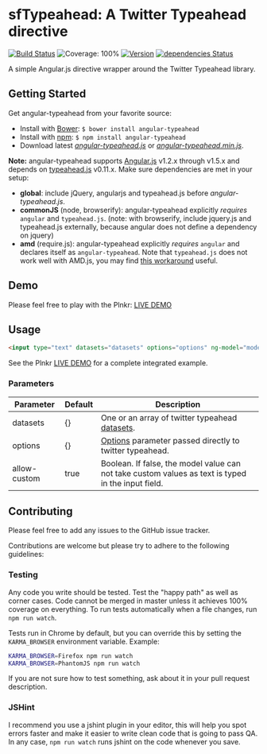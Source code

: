 sfTypeahead: A Twitter Typeahead directive
=================

[![Build Status](https://travis-ci.org/Siyfion/angular-typeahead.svg?branch=master)](https://travis-ci.org/Siyfion/angular-typeahead)
![Coverage: 100%](https://cdn.rawgit.com/Siyfion/angular-typeahead/master/resources/coverage.svg)
[![Version](https://badge.fury.io/gh/Siyfion%2Fangular-typeahead.svg)](https://badge.fury.io/gh/Siyfion%2Fangular-typeahead)
[![dependencies Status](https://david-dm.org/Siyfion/angular-typeahead/status.svg)](https://david-dm.org/Siyfion/angular-typeahead)

A simple Angular.js directive wrapper around the Twitter Typeahead library.

Getting Started
---------------

Get angular-typeahead from your favorite source:

* Install with [Bower][bower]: `$ bower install angular-typeahead`
* Install with [npm][npm]: `$ npm install angular-typeahead`
* Download latest *[angular-typeahead.js][angular-typeahead.js]* or *[angular-typeahead.min.js][angular-typeahead.min.js]*.

**Note:** angular-typeahead supports [Angular.js][angularjs] v1.2.x through v1.5.x and depends on [typeahead.js][typeahead.js] v0.11.x. Make sure dependencies are met in your setup:

* **global**: include jQuery, angularjs and typeahead.js before *angular-typeahead.js*.
* **commonJS** (node, browserify): angular-typeahead explicitly *requires* `angular` and `typeahead.js`. (note: with browserify, include jquery.js and typeahead.js externally, because angular does not define a dependency on jquery)
* **amd** (require.js): angular-typeahead explicitly *requires* `angular` and declares itself as `angular-typeahead`. Note that `typeahead.js` does not work well with AMD.js, you may find [this workaround](https://github.com/twitter/typeahead.js/issues/1211#issuecomment-129189829) useful.

Demo
---------------

Please feel free to play with the Plnkr: [LIVE DEMO][plnkr]

Usage
---------------

```html
<input type="text" datasets="datasets" options="options" ng-model="model" editable="editable" sf-typeahead />
```

See the Plnkr [LIVE DEMO][plnkr] for a complete integrated example.

### Parameters

| Parameter | Default | Description |
|---------------|---------|------------------------------------------------------------------------------------------------------------------------------------------------------------------------------------------|
| datasets | {} | One or an array of twitter typeahead [datasets][twitter datasets].  |
| options | {} | [Options][twitter options] parameter passed directly to twitter typeahead.  |
| allow-custom | true | Boolean. If false, the model value can not take custom values as text is typed in the input field.  |

Contributing
---------------

Please feel free to add any issues to the GitHub issue tracker.

Contributions are welcome but please try to adhere to the following guidelines:

### Testing

Any code you write should be tested. Test the "happy path" as well as corner cases.
Code cannot be merged in master unless it achieves 100% coverage on everything.
To run tests automatically when a file changes, run `npm run watch`.

Tests run in Chrome by default, but you can override this by setting the `KARMA_BROWSER`
environment variable.
Example:
```sh
KARMA_BROWSER=Firefox npm run watch
KARMA_BROWSER=PhantomJS npm run watch
```

If you are not sure how to test something, ask about it in your pull request description.

### JSHint

I recommend you use a jshint plugin in your editor, this will help you spot errors
faster and make it easier to write clean code that is going to pass QA.
In any case, `npm run watch` runs jshint on the code whenever you save.


<!-- assets -->
[angular-typeahead.js]: https://raw.github.com/Siyfion/angular-typeahead/master/dist/angular-typeahead.js
[angular-typeahead.min.js]: https://raw.github.com/Siyfion/angular-typeahead/master/dist/angular-typeahead.min.js

<!-- links to third party projects -->
[bower]: http://twitter.github.com/bower/
[npm]: https://www.npmjs.com/
[jQuery]: http://jquery.com/
[angularjs]: http://angularjs.org/
[typeahead.js]: http://twitter.github.io/typeahead.js/
[plnkr]: http://plnkr.co/edit/k2JWu6tZMXwkB8Oi9CSv?p=preview
[twitter datasets]: https://github.com/twitter/typeahead.js/blob/master/doc/jquery_typeahead.md#datasets
[twitter options]: https://github.com/twitter/typeahead.js/blob/master/doc/jquery_typeahead.md#options
